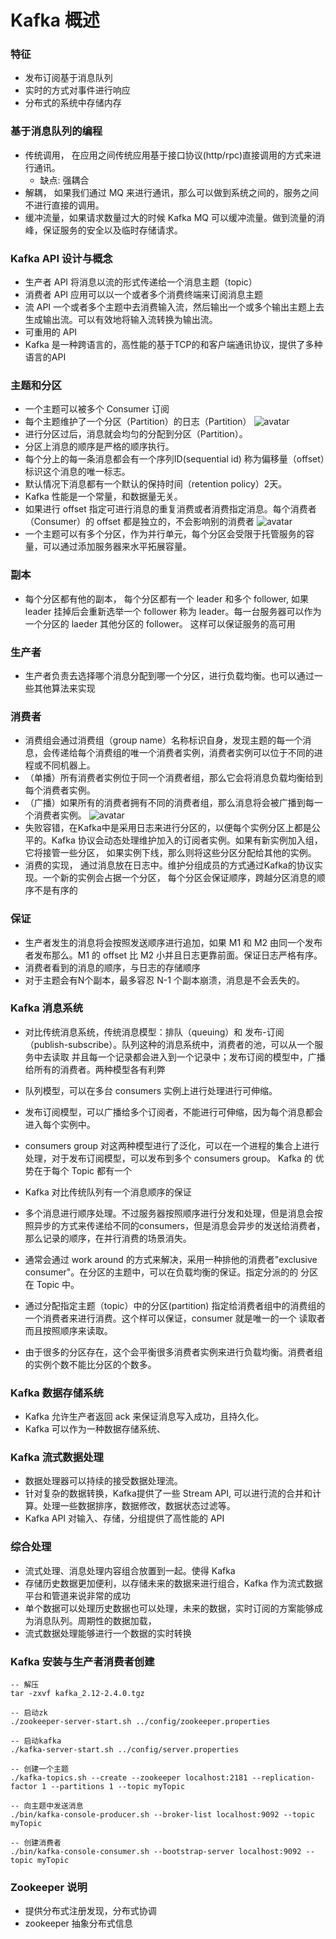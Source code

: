 # Kafka 概述

### 特征
* 发布订阅基于消息队列
* 实时的方式对事件进行响应
* 分布式的系统中存储内存

### 基于消息队列的编程
* 传统调用， 在应用之间传统应用基于接口协议(http/rpc)直接调用的方式来进行通讯。
  * 缺点: 强耦合
* 解耦， 如果我们通过 MQ 来进行通讯，那么可以做到系统之间的，服务之间不进行直接的调用。
* 缓冲流量，如果请求数量过大的时候 Kafka MQ 可以缓冲流量。做到流量的消峰，保证服务的安全以及临时存储请求。
 

### Kafka API 设计与概念
* 生产者 API 将消息以流的形式传递给一个消息主题（topic）  
* 消费者 API 应用可以以一个或者多个消费终端来订阅消息主题
* 流 API 一个或者多个主题中去消费输入流，然后输出一个或多个输出主题上去生成输出流。可以有效地将输入流转换为输出流。
* 可重用的 API 
* Kafka 是一种跨语言的，高性能的基于TCP的和客户端通讯协议，提供了多种语言的API

### 主题和分区
* 一个主题可以被多个 Consumer 订阅
* 每个主题维护了一个分区（Partition）的日志（Partition）
![avatar](../../../images/spring-boot/kafka_log_anatomy.png)
* 进行分区过后，消息就会均匀的分配到分区（Partition）。
* 分区上消息的顺序是严格的顺序执行。
* 每个分上的每一条消息都会有一个序列ID(sequential id) 称为偏移量（offset）标识这个消息的唯一标志。
* 默认情况下消息都有一个默认的保持时间（retention policy）2天。
* Kafka 性能是一个常量，和数据量无关。
* 如果进行 offset 指定可进行消息的重复消费或者消费指定消息。每个消费者（Consumer）的 offset 都是独立的，不会影响别的消费者 
![avatar](../../../images/spring-boot/kafka_log_consumer.png)
* 一个主题可以有多个分区，作为并行单元，每个分区会受限于托管服务的容量，可以通过添加服务器来水平拓展容量。

### 副本 
* 每个分区都有他的副本， 每个分区都有一个 leader 和多个 follower, 如果 leader 挂掉后会重新选举一个 follower 称为 leader。每一台服务器可以作为一个分区的
laeder 其他分区的 follower。 这样可以保证服务的高可用

### 生产者
* 生产者负责去选择哪个消息分配到哪一个分区，进行负载均衡。也可以通过一些其他算法来实现

### 消费者
* 消费组会通过消费组（group name）名称标识自身，发现主题的每一个消息，会传递给每个消费组的唯一个消费者实例，消费者实例可以位于不同的进程或不同机器上。
* （单播）所有消费者实例位于同一个消费者组，那么它会将消息负载均衡给到每个消费者实例。
* （广播）如果所有的消费者拥有不同的消费者组，那么消息将会被广播到每一个消费者实例。
![avatar](../../../images/spring-boot/kafka_consumer_groups.png)
* 失败容错，在Kafka中是采用日志来进行分区的，以便每个实例分区上都是公平的。Kafka 协议会动态处理维护加入的订阅者实例。如果有新实例加入组，它将接管一些分区，
如果实例下线，那么则将这些分区分配给其他的实例。
* 消费的实现， 通过消息放在日志中。维护分组成员的方式通过Kafka的协议实现。一个新的实例会占据一个分区， 每个分区会保证顺序，跨越分区消息的顺序不是有序的

### 保证
* 生产者发生的消息将会按照发送顺序进行追加，如果 M1 和 M2 由同一个发布者发布那么。M1 的 offset 比 M2 小并且日志更靠前面。保证日志严格有序。 
* 消费者看到的消息的顺序，与日志的存储顺序
* 对于主题会有N个副本，最多容忍 N-1 个副本崩溃，消息是不会丢失的。

### Kafka 消息系统
* 对比传统消息系统，传统消息模型：排队（queuing）和 发布-订阅（publish-subscribe）。队列这种的消息系统中，消费者的池，可以从一个服务中去读取
并且每一个记录都会进入到一个记录中；发布订阅的模型中，广播给所有的消费者。两种模型各有利弊
* 队列模型，可以在多台 consumers 实例上进行处理进行可伸缩。
* 发布订阅模型，可以广播给多个订阅者，不能进行可伸缩，因为每个消息都会进入每个实例中。
* consumers group 对这两种模型进行了泛化，可以在一个进程的集合上进行处理，对于发布订阅模型，可以发布到多个 consumers group。 Kafka 的
优势在于每个 Topic 都有一个
* Kafka 对比传统队列有一个消息顺序的保证

* 多个消息进行顺序处理。不过服务器按照顺序进行分发和处理，但是消息会按照异步的方式来传递给不同的consumers，但是消息会异步的发送给消费者，
那么记录的顺序，在并行消费的场景消失。

* 通常会通过 work around 的方式来解决，采用一种排他的消费者"exclusive consumer"。在分区的主题中，可以在负载均衡的保证。指定分派的的
分区在 Topic 中。

* 通过分配指定主题（topic）中的分区(partition) 指定给消费者组中的消费组的一个消费者来进行消费。这个样可以保证，consumer 就是唯一的一个
读取者而且按照顺序来读取。

* 由于很多的分区存在，这个会平衡很多消费者实例来进行负载均衡。消费者组的实例个数不能比分区的个数多。

### Kafka 数据存储系统
* Kafka 允许生产者返回 ack 来保证消息写入成功，且持久化。
* Kafka 可以作为一种数据存储系统、

### Kafka 流式数据处理
* 数据处理器可以持续的接受数据处理流。 
* 针对复杂的数据转换，Kafka提供了一些 Stream API, 可以进行流的合并和计算。处理一些数据排序，数据修改，数据状态过滤等。
* Kafka API 对输入、存储，分组提供了高性能的 API 

### 综合处理
* 流式处理、消息处理内容组合放置到一起。使得 Kafka
* 存储历史数据更加便利，以存储未来的数据来进行组合，Kafka 作为流式数据平台和管道来说非常的成功
* 单个数据可以处理历史数据也可以处理，未来的数据，实时订阅的方案能够成为消息队列。周期性的数据加载，
* 流式数据处理能够进行一个数据的实时转换 

### Kafka 安装与生产者消费者创建
```shell script
-- 解压
tar -zxvf kafka_2.12-2.4.0.tgz

-- 启动zk 
./zookeeper-server-start.sh ../config/zookeeper.properties 

-- 启动kafka
./kafka-server-start.sh ../config/server.properties

-- 创建一个主题
./kafka-topics.sh --create --zookeeper localhost:2181 --replication-factor 1 --partitions 1 --topic myTopic

-- 向主题中发送消息
./bin/kafka-console-producer.sh --broker-list localhost:9092 --topic myTopic 

-- 创建消费者
./bin/kafka-console-consumer.sh --bootstrap-server localhost:9092 --topic myTopic
```
### Zookeeper 说明
* 提供分布式注册发现，分布式协调
* zookeeper 抽象分布式信息

